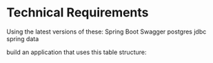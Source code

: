# Technical Requirements

Using the latest versions of these:
Spring Boot
Swagger
postgres
jdbc
spring data

build an application that uses this table structure:



